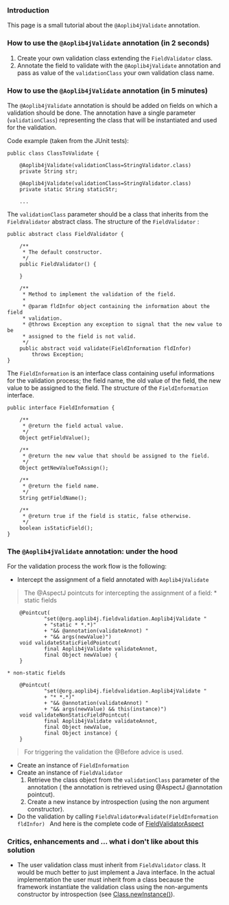 ### Introduction ###
This page is a small tutorial about the `@Aoplib4jValidate` annotation.

### How to use the `@Aoplib4jValidate` annotation (in 2 seconds) ###

  1. Create your own validation class extending the `FieldValidator` class.
  1. Annotate the field to validate with the `@Aoplib4jValidate` annotation and pass as value of the `validationClass` your own validation class name.


### How to use the `@Aoplib4jValidate` annotation (in 5 minutes) ###
The `@Aoplib4jValidate` annotation is should be added on fields on which a validation should be done.
The annotation have a single parameter (`validationClass`) representing the class that will be instantiated and used for the validation.

Code example (taken from the JUnit tests):

```
public class ClassToValidate {

    @Aoplib4jValidate(validationClass=StringValidator.class)
    private String str;

    @Aoplib4jValidate(validationClass=StringValidator.class)
    private static String staticStr;

    ...
```

The `validationClass` parameter should be a class that inherits from the `FieldValidator` abstract class.
The structure of the `FieldValidator` :

```
public abstract class FieldValidator {
    
    /**
     * The default constructor.
     */
    public FieldValidator() {
        
    }
    
    /**
     * Method to implement the validation of the field.
     * 
     * @param fldInfor object containing the information about the field
     * validation.
     * @throws Exception any exception to signal that the new value to be 
     * assigned to the field is not valid.
     */
    public abstract void validate(FieldInformation fldInfor) 
        throws Exception;
}
```

The `FieldInformation` is an interface class containing useful informations for the validation process; the field name, the old value of the field, the new value to be assigned to the field.
The structure of the `FieldInformation` interface.

```
public interface FieldInformation {

    /**
     * @return the field actual value.
     */
    Object getFieldValue();
    
    /**
     * @return the new value that should be assigned to the field.
     */
    Object getNewValueToAssign();
    
    /**
     * @return the field name.
     */
    String getFieldName();
    
    /**
     * @return true if the field is static, false otherwise.
     */
    boolean isStaticField();
}
```


### The `@Aoplib4jValidate` annotation: under the hood ###
For the validation process the work flow is the following:
  * Intercept the assignment of a field annotated with `Aoplib4jValidate`

> The @AspectJ pointcuts for intercepting the assignment of a field:
    * static fields
```
    @Pointcut(
            "set(@org.aoplib4j.fieldvalidation.Aoplib4jValidate "
            + "static * *.*)"
            + "&& @annotation(validateAnnot) " 
            + "&& args(newValue)")
    void validateStaticFieldPointcut(
            final Aoplib4jValidate validateAnnot, 
            final Object newValue) {
    }
```
    * non-static fields
```
    @Pointcut(
            "set(@org.aoplib4j.fieldvalidation.Aoplib4jValidate "
            + "* *.*)" 
            + "&& @annotation(validateAnnot) " 
            + "&& args(newValue) && this(instance)")
    void validateNonStaticFieldPointcut(
            final Aoplib4jValidate validateAnnot, 
            final Object newValue, 
            final Object instance) {
    }
```
> For triggering the validation the @Before advice is used.

  * Create an instance of `FieldInformation`
  * Create an instance of `FieldValidator`
    1. Retrieve the class object from the `validationClass` parameter of the annotation ( the annotation is retrieved using @AspectJ @annotation pointcut).
    1. Create a new instance by introspection (using the non argument constructor).
  * Do the validation by calling `FieldValidator#validate(FieldInformation fldInfor) `
And here is the complete code of [FieldValidatorAspect](http://code.google.com/p/aoplib4j/source/browse/trunk/aoplib4j/src/main/java/org/aoplib4j/fieldvalidation/internal/FieldValidatorAspect.java)

### Critics, enhancements and ... what i don't like about this solution ###
  * The user validation class must inherit from `FieldValidator` class. It would be much better to just implement a Java interface. In the actual implementation the user must inherit from a class because the framework instantiate the validation class using the non-arguments constructor by introspection (see [Class.newInstance()](http://java.sun.com/j2se/1.5.0/docs/api/java/lang/Class.html#newInstance())).
